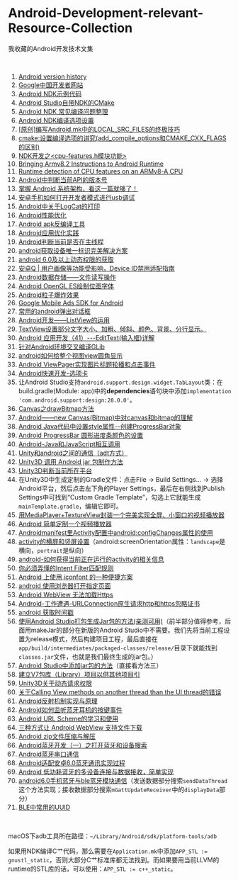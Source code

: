 # Android-Development-relevant-Resource-Collection
我收藏的Android开发技术文集

<br />

1. [Android version history](https://en.wikipedia.org/wiki/Android_version_history)
1. [Google中国开发者网站](https://developers.google.cn/china/)
1. [Android NDK示例代码](https://github.com/googlesamples/android-ndk/tree/android-mk)
1. [Android Studio自带NDK的CMake](https://developer.android.google.cn/ndk/guides/cmake)
1. [Android NDK 常见编译问题整理](http://www.liuxiao.org/2016/08/android-ndk-常见编译问题整理/)
1. [Android NDK编译选项设置](http://www.aichengxu.com/android/11032333.htm)
1. [\[原创\]编写Android.mk中的LOCAL_SRC_FILES的终极技巧](http://blog.ready4go.com/blog/2013/05/20/write-local-src-files-in-android-dot-mk-ultimate-skills/)
1. [cmake:设置编译选项的讲究(add_compile_options和CMAKE_CXX_FLAGS的区别)](https://blog.csdn.net/10km/article/details/51731959)
1.  [NDK开发之<cpu-features.h模块功能>](https://www.cnblogs.com/alanfang/p/8944542.html)
1. [Bringing Armv8.2 Instructions to Android Runtime](https://community.arm.com/developer/tools-software/oss-platforms/b/android-blog/posts/bringing-armv8-2-instructions-to-android-runtime)
1. [Runtime detection of CPU features on an ARMv8-A CPU](https://community.arm.com/developer/tools-software/oss-platforms/b/android-blog/posts/runtime-detection-of-cpu-features-on-an-armv8-a-cpu)
1. [Android中判断当前API的版本号](https://blog.csdn.net/wangsf1112/article/details/51545101)
1. [掌握 Android 系统架构，看这一篇就够了！](https://www.toutiao.com/a6678854584921752078/)
1. [安卓手机如何打开开发者模式进行usb调试](https://jingyan.baidu.com/album/14bd256e477577bb6d2612cc.html)
1. [Android中关于LogCat的打印](https://zhidao.baidu.com/question/279075586.html)
1. [Android性能优化](http://hukai.me/android-performance-patterns/)
1. [Android apk反编译工具](http://blog.csdn.net/yanzi1225627/article/details/48215549)
1. [Android应用优化实践](http://www.csdn.net/article/2015-11-05/2826130-speed-up-your-app)
1. [Android判断当前是否在主线程](https://www.cnblogs.com/genggeng/p/7524948.html)
1. [android获取设备唯一标识完美解决方案](https://blog.csdn.net/aa1733519509/article/details/50053553)
1. [android 6.0及以上动态权限的获取](https://blog.csdn.net/ygz111111/article/details/80281966)
1. [安卓Q | 用户画像等功能受影响，Device ID禁用适配指南](https://msd.misuland.com/pd/3127746505234974860)
1.  [Android数据存储——文件读写操作](https://www.cnblogs.com/LiHuiGe8/p/5604725.html)
1. [Android OpenGL ES绘制位图字体](http://blog.csdn.net/jackone12347/article/details/7710990)
1. [Android粒子爆炸效果](http://blog.csdn.net/crazy__chen/article/details/50149619)
1. [Google Mobile Ads SDK for Android](https://developers.google.com/admob/android/quick-start)
1. [常用的android弹出对话框](https://www.cnblogs.com/liudeyun/p/android_1.html)
1. [Android开发——ListView的运用](https://blog.csdn.net/cnicfhnui/article/details/51356741)
1. [TextView设置部分文字大小、加粗、倾斜、颜色、背景、分行显示。](https://blog.csdn.net/joshua_love/article/details/53389338)
1. [Android 应用开发（41）---EditText(输入框)详解](https://blog.csdn.net/zhangbijun1230/article/details/82284953)
1. [针对Android环境交叉编译GLib](http://zwyuan.github.io/2016/07/17/cross-compile-glib-for-android/)
1. [android如何给整个视图view圆角显示](https://blog.csdn.net/hesong1120/article/details/52005895)
1.  [Android ViewPager实现图片标题轮播和点击事件](https://www.cnblogs.com/luhuan/p/8047098.html)
1. [Android快速开发-选项卡](https://blog.csdn.net/yissan/article/details/72867722)
1. 让Android Studio支持`android.support.design.widget.TabLayout`类：在build.gradle(Module: app)中的**dependencies**语句块中添加`implementation 'com.android.support:design:28.0.0'`。
1. [Canvas之drawBitmap方法](https://www.jianshu.com/p/83074cef31bc)
1. [Android——new Canvas(Bitmap)中对canvas和bitmap的理解](https://blog.csdn.net/xg1057415595/article/details/82885448)
1. [Android Java代码中设置style属性--创建ProgressBar对象](https://blog.csdn.net/u012971339/article/details/46742243)
1. [Android ProgressBar 圆形进度条颜色的设置](https://blog.csdn.net/shenggaofei/article/details/81010005)
1.  [Android-Java和JavaScript相互调用](https://segmentfault.com/a/1190000004895840)
1. [Unity和android之间的通信（adt方式）](https://www.cnblogs.com/weiqiangwaideshijie/p/7715861.html)
1. [Unity3D 调用 Android jar 包制作方法](https://blog.csdn.net/elyxiao/article/details/50781813)
1. [Unity3D判断当前所在平台](https://www.cnblogs.com/wugang/p/3708569.html)
1. 在Unity3D中生成定制的Gradle文件：点击File -> Build Settings... -> 选择Android平台，然后点击左下角的Player Settings，最后在右侧找到Publish Settings中可找到“Custom Gradle Template”，勾选上它就能生成`mainTemplate.gradle`，编辑它即可。
1. [用MediaPlayer+TextureView封装一个完美实现全屏、小窗口的视频播放器](https://www.jianshu.com/p/420f7b14d6f6)
1. [Android 简单定制一个视频播放器](https://blog.csdn.net/new_one_object/article/details/54839232)
1. [Androidmanifest里Activity配置中android:configChanges属性的使用](https://blog.csdn.net/lkk790470143/article/details/79345971)
1. [activity的横屏和竖屏设置](https://www.cnblogs.com/zhongyinghe/p/5289704.html)（android:screenOrientation属性：`landscape`是横向，`portrait`是纵向）
1. [android-如何获得当前正在运行的activity的相关信息](https://blog.csdn.net/centralperk/article/details/7269326)
1. [你必须弄懂的Intent Filter匹配规则](https://blog.csdn.net/mynameishuangshuai/article/details/51673273)
1. [Android 上使用 iconfont 的一种便捷方案](https://www.cnblogs.com/dongweiq/p/5730212.html)
1. [android 使用浏览器打开指定页面](https://blog.csdn.net/bzlj2912009596/article/details/80673555)
1. [Android WebView 无法加载Https](https://www.jianshu.com/p/a7020518c111)
1. [Android-工作遭遇-URLConnection原生请求http和https忽略证书](https://blog.csdn.net/ci250454344/article/details/82871965)
1. [android 获取时间戳](https://www.jianshu.com/p/43dbc2e01376)
1. [使用Android Studio打包生成Jar包的方法(亲测可用)](https://blog.csdn.net/xiayiye5/article/details/79639044)（前半部分值得参考，后面用makeJar的部分在新版的Android Studio中不需要。我们先将当前工程设置为release模式，然后构建项目工程，最后直接在`app/build/intermediates/packaged-classes/release/`目录下就能找到`classes.jar`文件，也就是我们最终生成的jar包。）
1. [Android Studio中添加jar包的方法](https://blog.csdn.net/yushuangping/article/details/81873630)（直接看方法三）
1. [建立V7包库（Library）项目以供其他项目引](https://www.cnblogs.com/tonny-li/p/5048863.html)
1. [Unity3D关于动态请求权限](https://docs.unity3d.com/Manual/android-manifest.html)
1. [关于Calling View methods on another thread than the UI thread的错误](https://blog.csdn.net/lx448593jp/article/details/51971467)
1. [Android反射机制实现与原理](https://www.cnblogs.com/wumingchen/p/5781844.html)
1. [Android如何监听蓝牙耳机的按键事件](https://blog.csdn.net/kangear/article/details/40430673)
1. [Android URL Scheme的学习和使用](https://www.jianshu.com/p/051eb1ad6328)
1. [三种方式让 Android WebView 支持文件下载](https://blog.csdn.net/suyimin2010/article/details/82915942)
1. [Android zip文件压缩与解压](https://blog.csdn.net/shuaizhigen/article/details/88671079)
1. [Android蓝牙开发（一）之打开蓝牙和设备搜索](https://blog.csdn.net/huangliniqng/article/details/82185983)
1. [Android蓝牙串口通信](https://www.jianshu.com/p/68fda037c336)
1. [Android适配安卓6.0蓝牙通讯实现过程](https://www.jb51.net/article/93769.htm)
1. [Android 低功耗蓝牙的多设备连接与数据接收，简单实现](https://blog.csdn.net/geanwen/article/details/73648721)
1. [android6.0手机蓝牙与ble蓝牙模块通信](https://blog.csdn.net/y_15751004297/article/details/76559836)（发送数据部分搜索`sendDataThread`这个方法实现；接收数据部分搜索`mGattUpdateReceiver`中的`displayData`部分）
1. [BLE中常用的UUID](https://blog.csdn.net/Smile_Qian/article/details/82084232)

<br/>

macOS下adb工具所在路径：`~/Library/Android/sdk/platform-tools/adb`

如果用NDK编译C艹代码，那么需要在`Application.mk`中添加`APP_STL := gnustl_static`，否则大部分C艹标准库都无法找到。而如果要用当前LLVM的runtime的STL库的话，可以使用：`APP_STL := c++_static`。

